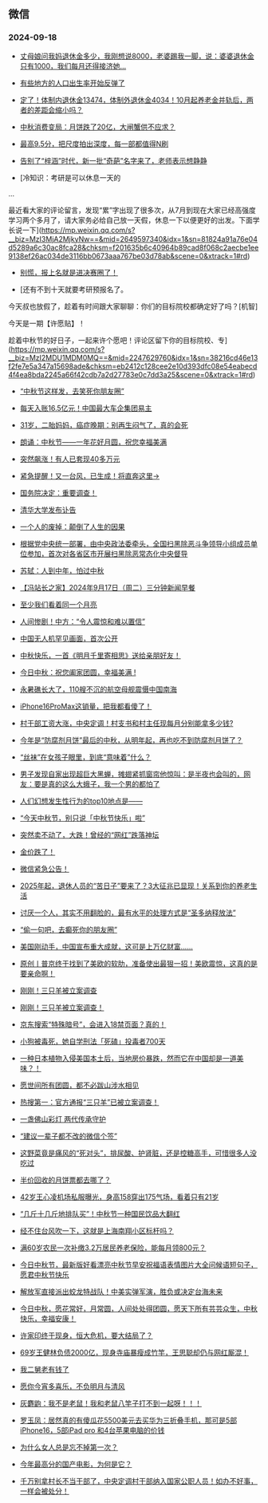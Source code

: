 ## 微信 
### 2024-09-18

+ [丈母娘问我妈退休金多少，我刚想说8000，老婆踢我一脚，说：婆婆退休金只有1000，我们每月还得接济她…](https://mp.weixin.qq.com/s?__biz=MzkyNDY1NzAwNQ==&mid=2248722063&idx=1&sn=5ec1ee514e8b5f1332cc2efcc7b8d231&chksm=c378745192a437ca17d43c222522f3096cff96a73f88d60209571136763ba54c1dde025b4c50&scene=0&xtrack=1#rd)

+ [有些地方的人口出生率开始反弹了](https://mp.weixin.qq.com/s?__biz=MzIxODgyOTA5NA==&mid=2247776020&idx=1&sn=4f84aca5b00633a039c188b43224c626&chksm=966824ce895aafe0000f6661449e9a0427a3dc1bb4e6872e3931be6b3457694713260e926778&scene=0&xtrack=1#rd)

+ [定了！体制内退休金13474，体制外退休金4034！10月起养老金并轨后，两者的差距会缩小吗？](https://mp.weixin.qq.com/s?__biz=MzU5MjE1MjkzMw==&mid=2247527864&idx=2&sn=a665272ad67ebedc474f172c6e8653bf&chksm=ff267dfb180b84f4e10fec173e310e811061f23d4803b40d370df896740417946048464bafe6&scene=0&xtrack=1#rd)

+ [中秋消费变局：月饼跌了20亿，大闸蟹供不应求？](https://mp.weixin.qq.com/s?__biz=MzA3OTM5NTkxNA==&mid=2653090814&idx=1&sn=37528f9a670e27e04fab44c569db318a&chksm=85404759eb434ec66f511e0c3013f28e80fdbea7f9999411ff4161eaf766a8c0b0f1e63f663f&scene=0&xtrack=1#rd)

+ [最高9.5分，把尺度拍出深度，每一部都值得N刷](https://mp.weixin.qq.com/s?__biz=MjM5NjA2MDQ4MA==&mid=2652593395&idx=1&sn=7aa3b66f127136043c075b9f7e2fb825&chksm=bc57fc00f6c7049888265dca938f64e37a7ae046fe53b0b1f8e02d45ab4980157da0bc29f27b&scene=0&xtrack=1#rd)

+ [告别了“梓涵”时代，新一批“奇葩”名字来了，老师表示想静静](https://mp.weixin.qq.com/s?__biz=Mzg2Njk2Mjk3OA==&mid=2247495934&idx=1&sn=8448d706999446808426f493536e48cc&chksm=cfcb128680c07ba535138e8d063761ad99852a60d06da261bc0eceaa20d652b336964d11d0ab&scene=0&xtrack=1#rd)

+ [冷知识：考研是可以休息一天的



...

最近看大家的评论留言，发现“累”字出现了很多次，从7月到现在大家已经高强度学习两个多月了，请大家务必给自己放一天假，休息一下以便更好的出发。下面学长说一下](https://mp.weixin.qq.com/s?__biz=MzI3MjA2MjkyNw==&mid=2649597340&idx=1&sn=81824a91a76e04d5289a6c30ac8fca28&chksm=f201635b6c40964b89cad8f068c2aecbe1ee9138ef26ac034de3116bb0673aaa767be03d78ab&scene=0&xtrack=1#rd)

+ [别慌，报上名就是进决赛圈了！](https://mp.weixin.qq.com/s?__biz=MzI1MzUyMzA5MA==&mid=2247703505&idx=1&sn=303a1253fa623fdbfa8ed9e60138df43&chksm=e805efd0312cf144d98c8cc85fcc5f494cf646caa7d3aa041b583e5bb1ad248dbcd2d5ba93f6&scene=0&xtrack=1#rd)

+ [还有不到十天就要考研预报名了。

今天叔也放假了，趁着有时间跟大家聊聊：你们的目标院校都确定好了吗？[机智]

今天是一期【许愿贴】！

趁着中秋节的好日子，一起来许个愿吧！评论区留下你的目标院校、专](https://mp.weixin.qq.com/s?__biz=MzI2MDU1MDM0MQ==&mid=2247629760&idx=1&sn=38216cd46e13f2fe7e5a347a15698ade&chksm=eb2412c128cee2e10d393dfc08e54eabecd4f4ea8bda2245a66f42cdb7a2d27783e0c7dd3a25&scene=0&xtrack=1#rd)

+ [“中秋节这样发，去笑死你朋友圈”](https://mp.weixin.qq.com/s?__biz=MzI4MDU1OTI3NQ==&mid=2247487996&idx=1&sn=2d4d408fcc4d4135a408b0ba67b0a3d0&chksm=eadd69edff8e787f5852e9cc6820b7dc3f2acc17534ad7ef52d32c1d1a61a7b16ebf3f427c3d&scene=0&xtrack=1#rd)

+ [每天入账16.5亿元！中国最大车企集团易主](https://mp.weixin.qq.com/s?__biz=MzU3MTk2ODA1OA==&mid=2247509394&idx=1&sn=b4232b53a5828a16840f427d4ef4cdb9&chksm=fd3451c73a6dbe2ecc540de791313751ce5aa456177c1d2c29f459caa00c05ecb272366b807f&scene=0&xtrack=1#rd)

+ [31岁，二胎妈妈，癌症晚期：别再生闷气了，真的会死](https://mp.weixin.qq.com/s?__biz=MjM5Nzg0MTQ3OQ==&mid=2661591292&idx=1&sn=9c45bf1c79104b0570d9861ceb36ca5c&chksm=bc495d980a3f72ee150b1bdafec582cab415f1ed2eae6d85af2d1fcf5a9c4f90d2f4c593c425&scene=0&xtrack=1#rd)

+ [朗诵：中秋节——一年花好月圆，祝您幸福美满](https://mp.weixin.qq.com/s?__biz=MjM5MTg2MDg4MA==&mid=2832664503&idx=1&sn=78dcf765908812deed26e88ba0b89584&chksm=8ab51ed7ee35ed668cc1b78875d9f87521321565f29a590356f05bab6fb273946a19e4d39160&scene=0&xtrack=1#rd)

+ [突然飙涨！有人已套现40多万元](https://mp.weixin.qq.com/s?__biz=MjI3Njc0NTk4MQ==&mid=2650408787&idx=1&sn=d3b6c053322df2f2c86b53bfe258901a&chksm=b6548b95119a3d45aebd2a16f7a7ea6fd518f8c5bf4a698a0fcc9b7e03bd9e28b169cde8f270&scene=0&xtrack=1#rd)

+ [紧急提醒！又一台风，已生成！将直奔这里→](https://mp.weixin.qq.com/s?__biz=MjM5NzQ5MTkyMA==&mid=2657988080&idx=1&sn=7ff2887985b2c6946b3ce512e1721a58&chksm=bc86ee6a2be17a57e7de936f56f034b5e9976da9786a7e0a1f02a4eb4027fb2bb51f8d22aa77&scene=0&xtrack=1#rd)

+ [国务院决定：重要调查！](https://mp.weixin.qq.com/s?__biz=MjM5NzQ5MTkyMA==&mid=2657988059&idx=1&sn=f2754df2ba4a4577fec1d9ea1f41b8d6&chksm=bcadeac5d409f7c97d65794d6c7ec5c74f8a76878f0b9d0952808cb39670a57f83fe4b084eb6&scene=0&xtrack=1#rd)

+ [清华大学发布讣告](https://mp.weixin.qq.com/s?__biz=MzAxMDY0ODUxMw==&mid=2736531836&idx=1&sn=c11602f633cad59c1ed5650245675360&chksm=bca0c6bd6450d2694628dd458f7948d73ae4bbcf0844119d449a0a9259f41be644588aa14961&scene=0&xtrack=1#rd)

+ [一个人的废掉：颠倒了人生的因果](https://mp.weixin.qq.com/s?__biz=MjM5MDc0NTY2OA==&mid=2651826018&idx=2&sn=06dabb57db093d2f75e44242a30e01d7&chksm=bc5a07c2fdb7ebddaafcf321ea9c769c18f883e9e8a061c9d418335d43415fa75324e5542d7f&scene=0&xtrack=1#rd)

+ [根据党中央统一部署，由中央政法委牵头，全国扫黑除恶斗争领导小组成员单位参加，首次对各省区市开展扫黑除恶常态化中央督导](https://mp.weixin.qq.com/s?__biz=MzUzNTA4NTYxMA==&mid=2247633675&idx=1&sn=b1f2569a3b713f670589a7f66ebda2f3&chksm=fb996783be965254737dfefe1e2f493ff8614098280ac2084d80fbc5fafa27ee689bb5de4324&scene=0&xtrack=1#rd)

+ [苏轼：人到中年，怕过中秋](https://mp.weixin.qq.com/s?__biz=MjM5MDc0NTY2OA==&mid=2651826018&idx=1&sn=5808c4a5486e6c81d6bceb10cf82a121&chksm=bc92ef99e44cd696074359ef629474a3de7a9c80dc915660eaa4d48199fcbdaa3fadc815205b&scene=0&xtrack=1#rd)

+ [【冯站长之家】2024年9月17日（周二）三分钟新闻早餐](https://mp.weixin.qq.com/s?__biz=MzA5OTQyMDgyOQ==&mid=2652721639&idx=1&sn=fa00e8999228de6f4033ce9ff2547103&chksm=8ae5aad05670595e1730bf3e93f0e3ba5c058f74c57f6ef9e168e22b5f2e5b92712f8f1fce22&scene=0&xtrack=1#rd)

+ [至少我们看着同一个月亮](https://mp.weixin.qq.com/s?__biz=Mzg5Mjc3NzQzMA==&mid=2247536962&idx=1&sn=76d0fe453451bd948499397dc4f89df9&chksm=c149725d420517bdf3e26a365bc1aff52b7b384f31f3fad86f5c2b6efa7fc58bd0a625e58d51&scene=0&xtrack=1#rd)

+ [人间惨剧！中方：“令人震惊和难以置信”](https://mp.weixin.qq.com/s?__biz=MjM5MzA0MTg2MA==&mid=2654501694&idx=2&sn=22e0a0f60c83901848c918466fc70358&chksm=bca612455f629556dc8ab7ddb8aa258b57b4121111ecf6685fc340fb5c0081dfe671fe3df09c&scene=0&xtrack=1#rd)

+ [中国无人机罕见画面，首次公开](https://mp.weixin.qq.com/s?__biz=MjM5MzA0MTg2MA==&mid=2654501643&idx=2&sn=a9f68d60ec43615277e324accf9ba339&chksm=bce212c7366e219b7c2bd23ede57ed4d54c30b299424a319c05f708eec90a2dc47d8dbbed166&scene=0&xtrack=1#rd)

+ [中秋快乐，一首《明月千里寄相思》送给亲朋好友！](https://mp.weixin.qq.com/s?__biz=MzA3MDMwNjgwMw==&mid=2655713960&idx=1&sn=cbaa4b6f8ade6ceb583743a03ef3c2e4&chksm=85bac78c48cdd767339819d2747936b29d99518cfb43f9b24fa853d959f4403f57775ccecf80&scene=0&xtrack=1#rd)

+ [今日中秋：祝您阖家团圆，幸福美满 !](https://mp.weixin.qq.com/s?__biz=MzA3MDMwNjgwMw==&mid=2655713999&idx=1&sn=2738bd62912a79cc3039b94e807fe925&chksm=851e9f8fc269f4c4adebd699b45da4c9e09b27c5c915a41c24b9a013fce9fc43dd68fd28813f&scene=0&xtrack=1#rd)

+ [永暑礁长大了，110艘不沉的航空母舰震慑中国南海](https://mp.weixin.qq.com/s?__biz=MzU5MzcyMzc2OQ==&mid=2247788640&idx=1&sn=a818632be79ef2a95aa500ab73c1a743&chksm=ff24334961099409f2b4e14be3a7171431cbc1eb443d92178eb36047a7bb392ee30992bacdab&scene=0&xtrack=1#rd)

+ [iPhone16ProMax这销量，把我都看傻了！](https://mp.weixin.qq.com/s?__biz=MzA3OTc3MDc3MQ==&mid=2657526084&idx=1&sn=ea8e3bd41fc721aa3b61d845c2bbf1be&chksm=85f5e1235316cc76c1cea7256f6a36096e54e92a3c43f53ae21726b93b1540ee6aff8ed27f1d&scene=0&xtrack=1#rd)

+ [村干部工资大涨，中央定调！村支书和村主任现每月分别能拿多少钱?](https://mp.weixin.qq.com/s?__biz=MzkyODI5NDg1Ng==&mid=2247490006&idx=2&sn=8cc442d9faac8849303e4fa659cbc952&chksm=c3665a0f6a28b7b33d2d05e88788e8bd43bc2dac4f2ce40ec685e584a8f00fef1350d8757d8b&scene=0&xtrack=1#rd)

+ [今年是“防腐剂月饼”最后的中秋，从明年起，再也吃不到防腐剂月饼了？](https://mp.weixin.qq.com/s?__biz=MzUxNDI5Njg0Nw==&mid=2247488909&idx=1&sn=2d9e88241e52a228fe175b56e7f754b3&chksm=f88344d611886a0830c3628dcc51090a06bbd9a4870023b9f7803831f4b4e39e7b9bd470d73b&scene=0&xtrack=1#rd)

+ [“丝袜”在女孩子眼里，到底“意味着”什么？](https://mp.weixin.qq.com/s?__biz=MzA5MzgyNDMyNw==&mid=2648676217&idx=1&sn=74257abe5a1123bd87a4102667153fea&chksm=89ff9c731429ae9eaa16c608a9eb1a10e7ea0ae1110a3d37352868a5a9f417ddc930ebcb7507&scene=0&xtrack=1#rd)

+ [男子发现自家出现超巨大黑蝉，摊翅紧抓窗帘他惊叫：是半夜也会叫的，网友：要是真的这么大蛾子，我一个男的都怕了](https://mp.weixin.qq.com/s?__biz=MzkwNDY1MTc3NA==&mid=2247488081&idx=1&sn=973abfd2414fa76e80cc2fbf11ad8541&chksm=c1eb104b7629958f4c9c9d68755b6c015c1c5a652009b629cd9e944e3dcfd58138119503a221&scene=0&xtrack=1#rd)

+ [人们幻想发生性行为的top10地点是——](https://mp.weixin.qq.com/s?__biz=MzA4OTk1MTczMA==&mid=2653019012&idx=1&sn=308e03857c8d3668f705c3376bc64922&chksm=8a865b68fc957d70f689c3f694d7b185785c1c3781feb7f5f141ee93c2908a930b9a8abc970d&scene=0&xtrack=1#rd)

+ [“今天中秋节，别只说「中秋节快乐」啦”](https://mp.weixin.qq.com/s?__biz=Mzk0MzY3ODE2MA==&mid=2247498678&idx=1&sn=51c57f620dd5be5019a8b7cf10119a52&chksm=c2b322413e8e4880fbba252bb31869c5ac969dd0f4417fc39ed8e8fd363f663b8e4cfb68989e&scene=0&xtrack=1#rd)

+ [突然卖不动了，大跌！曾经的“网红”跌落神坛](https://mp.weixin.qq.com/s?__biz=MjI3Njc0NTk4MQ==&mid=2650408864&idx=1&sn=aeb2c508b34f03624826cb0d0dcc63c7&chksm=b65e31622e86131f257a8328aec205b53fc82ad1f1ed427fa49ab26f835592d671e45b099a84&scene=0&xtrack=1#rd)

+ [金价跌了！](https://mp.weixin.qq.com/s?__biz=MjM5NzQ5MTkyMA==&mid=2657988230&idx=2&sn=b2dedfe3dd1cec4585003364a80fd5fd&chksm=bcde539bd918987e078e02b684bc0de97b1aa52ed9e6a7ed9e7da1b67af5533933045d196e80&scene=0&xtrack=1#rd)

+ [微信紧急公告！](https://mp.weixin.qq.com/s?__biz=MjM5NzQ5MTkyMA==&mid=2657988230&idx=1&sn=d3d32dc2f127b5c5ff943c369cbf6f4c&chksm=bcb0cf57fe7f6c06ecc1cb90f28f41fccf4f354137b65b7aa8dcf32344f4f08d7e46fda0eb05&scene=0&xtrack=1#rd)

+ [2025年起，退休人员的“苦日子”要来了？3大征兆已显现！关系到你的养老生活](https://mp.weixin.qq.com/s?__biz=Mzg4NjkwNDc3NQ==&mid=2247486664&idx=1&sn=e97c80bd2d7892e7342c59d3d9253539&chksm=cef08e44258fef998c6504bbddb871571222ca98916c68a25dfd0637ec8997c79ce8e87970c3&scene=0&xtrack=1#rd)

+ [讨厌一个人，其实不用翻脸的，最有水平的处理方式是“圣多纳释放法”](https://mp.weixin.qq.com/s?__biz=MzI0NDY1Mzg0Ng==&mid=2247583499&idx=1&sn=680a26a41607adc5eeb22cc604f7ca44&chksm=e89bd72f2fa2d1b45221307fb4c02629ab0091b905aef7e968d60819f4355dbc9ad942f5fbc6&scene=0&xtrack=1#rd)

+ [“偷一句吧，去癫死你的朋友圈”](https://mp.weixin.qq.com/s?__biz=Mzk0MDY3OTQ0OQ==&mid=2247485751&idx=1&sn=e4773c703105c0744adfe90bbd25f5a6&chksm=c37253a4217f1c9e22a039b7712f9989ec360d86f3f016dac3682021f295db6b9ae7e4bf0710&scene=0&xtrack=1#rd)

+ [美国刚动手，中国宣布重大成就，这可是上万亿财富……](https://mp.weixin.qq.com/s?__biz=MzUxNjUxMTg3OA==&mid=2247646434&idx=2&sn=e49400b41cf130e796ef623579ff462b&chksm=f8c1cd6c6c3437a254639516e2fe52f161cdb4d4ee1f99ab50e6d43a65cdc052fb2da7e2ca13&scene=0&xtrack=1#rd)

+ [原创丨普京终于找到了美欧的软肋，准备使出最狠一招！美欧震惊，这真的是要亲命啊！](https://mp.weixin.qq.com/s?__biz=MzUxNjUxMTg3OA==&mid=2247646434&idx=1&sn=97cd2611975e397dbb097221353a4b72&chksm=f88fcdb7b8839eb308ce54be0d27792059c891e8cd519a04f86d55cb6e5b7c9fb7517b6df620&scene=0&xtrack=1#rd)

+ [刚刚！三只羊被立案调查](https://mp.weixin.qq.com/s?__biz=MjM5MTM3NTMwNA==&mid=2661503757&idx=1&sn=f65e6b94d81ec21030963bd50ccda5b2&chksm=bc1d51ae016a47a2355130c2b31403362ff1f6fa2622ce28b97bd428a6c2b9edb06f4e31af53&scene=0&xtrack=1#rd)

+ [刚刚！三只羊被立案调查！](https://mp.weixin.qq.com/s?__biz=MzA5MDEzNjQwMA==&mid=2656142101&idx=1&sn=d7b2ae680fb7d651a71e30d003bd42c5&chksm=8a388cbd8796abeedc6b0164b8d11729c6b6911f58a6ca9334dc90f1458d3a1e761082a7c4fd&scene=0&xtrack=1#rd)

+ [京东搜索“特殊暗号”，会进入18禁页面？真的！](https://mp.weixin.qq.com/s?__biz=MzA5Njc4ODI1NA==&mid=2657208677&idx=1&sn=627ac704d11cdb556168b5180096d2c4&chksm=8aa6d7a095fd6347920a3f83b08b6d16978be418e926b4b576b20c583d01d580f7904edc39e9&scene=0&xtrack=1#rd)

+ [小狗被毒死，她自学刑法「死磕」投毒者700天](https://mp.weixin.qq.com/s?__biz=MzI2NDk5NzA0Mw==&mid=2248682166&idx=1&sn=256d13f5039cd4116de7333c5d978946&chksm=e8cfd7a3ade23461354e3a8b86a07e3aaa16c80f7e34d68d50da4fda0038cc4852752e51285c&scene=0&xtrack=1#rd)

+ [一种日本植物入侵美国本土后，当地房价暴跌，然而它在中国却是一道美味？！](https://mp.weixin.qq.com/s?__biz=MzA5NTk1MDMxMg==&mid=2653012258&idx=1&sn=9fc0e37d3fd9c39eaaffe9ee61b9c641&chksm=8a9456cd424875443b0a51e2e7e6d7365593b698bc7d7129ce199e09e467c1219fb6e2479c72&scene=0&xtrack=1#rd)

+ [愿世间所有团圆，都不必跋山涉水相见](https://mp.weixin.qq.com/s?__biz=MjM5NzgxMDk1Mg==&mid=2650029599&idx=1&sn=100ebb49d2902105818b8492fad966e9&chksm=bf70e915e059ae2fd056f0c847fed857a1fa37701cfa1f3b88fca1fe41d68cdc5451e8c109f9&scene=0&xtrack=1#rd)

+ [热搜第一：官方通报“三只羊”已被立案调查！](https://mp.weixin.qq.com/s?__biz=Mzk0MDY3NzMzMQ==&mid=2247625418&idx=1&sn=1bd04bd6e24a8238ae0bac0f29ae448f&chksm=c317212dec6dda9b189679dd45d4299af119bd90e1d547e9054e24ba8575682c464dab24ffa4&scene=0&xtrack=1#rd)

+ [一盏佛山彩灯 两代传承守护](https://mp.weixin.qq.com/s?__biz=MzAwNzM5MDA1MQ==&mid=2718752047&idx=1&sn=f62658d07f0d8b0ec6a490a393179a93&chksm=bdf9690602437e171c88b3dd9830023bbb5bd68ce83d739720ae21623333e41039899b2ae0c3&scene=0&xtrack=1#rd)

+ [“建议一辈子都不改的微信个签”](https://mp.weixin.qq.com/s?__biz=MzkyNjY4NTkwOQ==&mid=2247488415&idx=1&sn=3d14977f1063f27df8093b580261a45e&chksm=c3790f98a66df181bae7c5d49fcbda95c59694dcf006f0277349162452cb3534f60d40696529&scene=0&xtrack=1#rd)

+ [这野菜竟是痛风的“死对头”，排尿酸、护肾脏，还是控糖高手，可惜很多人没吃过](https://mp.weixin.qq.com/s?__biz=MzkxMzcxNTYzNA==&mid=2247486227&idx=2&sn=1992e97b4dc859acdd4cb6b7ba4cd650&chksm=c06503d814ee531c59ed77364761010e9e695f169832061ef0c7ec612eab3f40fcf376dc9111&scene=0&xtrack=1#rd)

+ [半价回收的月饼票都去哪了？](https://mp.weixin.qq.com/s?__biz=MjM5ODU1Mjc3NQ==&mid=2651198729&idx=1&sn=05d07efee77d9b5e833ec3c9f18af8dd&chksm=bcd53efe15a574cf1d6b16c7c2dc63da9350ec66d03a6e32b1ddcc504db7f24f856ce67d2a99&scene=0&xtrack=1#rd)

+ [42岁王心凌机场私服曝光，身高158穿出175气场，看着只有21岁](https://mp.weixin.qq.com/s?__biz=Mzk0ODU5MTUxOQ==&mid=2247495373&idx=2&sn=8da6f54be21860b60a6774d6d5eb18ca&chksm=c200536c8d7a3006aa46c8f88c775d65d7fb639a2b15facf8aec6de656efa10de418155d4f52&scene=0&xtrack=1#rd)

+ [“几斤十几斤地排队买”！中秋节一种国民饮品大翻红](https://mp.weixin.qq.com/s?__biz=MzU3MDA0NzE5MA==&mid=2247597803&idx=1&sn=9c3f120c9541739d5e901d92e0ad101f&chksm=fd26ef7638e2dc200e255655850c7c209af71dcb4d7114c934ddaded51a47756d855d36e82f3&scene=0&xtrack=1#rd)

+ [经不住台风吹一下，这就是上海南翔小区标杆吗？](http://mp.weixin.qq.com/s?__biz=MzkwNDI1Nzk4Ng==&mid=2247484486&idx=1&sn=ca5a581abeb586e4562eb97fdcdcb8b2&chksm=c1def7015278b9872f82d48bcbe08c6867c07a6793c994ea0c10506c022ed270a03824e04a8b#rd)

+ [满60岁农民一次补缴3.2万居民养老保险，能每月领800元？](http://mp.weixin.qq.com/s?__biz=MzkyODI5NDg1Ng==&mid=2247490006&idx=5&sn=0f53ee5a005eb91ff474696455c25378&chksm=c30752e5a75760efc3b90a8c97131a6bdacb2dec16baea20d106818e25277cc8562e78a69e69#rd)

+ [今日中秋节，最新版好看漂亮中秋节早安祝福语表情图片大全问候语短句子，愿君中秋节快乐](http://mp.weixin.qq.com/s?__biz=MzIyNDQwMDAyNA==&mid=2247497582&idx=1&sn=d26b717af28f0bc5326f9feca95abf41&chksm=e942ecf16c954aa9d823dd8f731a8a4f9f328cde725e0be2131b832132b02ed060413c949fa7#rd)

+ [解放军直接派出蛟龙特战队！中美实弹军演，胜负或决定台海未来](http://mp.weixin.qq.com/s?__biz=Mzg5Mjk3MjA1OA==&mid=2247501075&idx=1&sn=9b4515a94470d1f5874c74ebdd799e66&chksm=c1074c60cc17680289ce745768b3e4b8012379769b2ed2d79f4993f75f7d634bd0d7a96e64e7#rd)

+ [今日中秋，愿花常好，月常圆，人间处处得团圆，愿天下所有芸芸众生，中秋快乐，幸福安康！](http://mp.weixin.qq.com/s?__biz=MzkwOTUyNjAyMg==&mid=2247485906&idx=1&sn=7416dfe0aadaaaa7809553013d9715bc&chksm=c03f7efb83844f6d8bce483dc740fcde2ecd6df17378eb80dcf368ffe48347a4edbc4404f820#rd)

+ [许家印终于现身，恒大危机，要大结局了？](http://mp.weixin.qq.com/s?__biz=MzA3OTQyNzQ3Mg==&mid=2651300290&idx=1&sn=8c2613a226db8a2fb8624cb16cc56687&chksm=85d66c5ea16ddeab00c2ca75f5799090dfb1c4c3bd088928dff76de0516cb2c0cf7e5a25997f#rd)

+ [69岁王健林负债2000亿，现身寺庙暴瘦成竹竿，王思聪却仍与网红厮混！](http://mp.weixin.qq.com/s?__biz=MzI4ODU5NzM4Nw==&mid=2247589853&idx=4&sn=d86874abcdf1eb7cc55031f8a46365c2&chksm=ed31f1e238197971d5c405d14d0a8b613cbcd822636bf128466619f32cb9aae310f9f7276659#rd)

+ [我二舅老有钱了](http://mp.weixin.qq.com/s?__biz=Mzk0ODI0ODQyNw==&mid=2247484316&idx=1&sn=b66068006cbea3d43a222afba04126f6&chksm=c2359b8b2b9fbe6dc1352eae5a1bf8b8b2cefd0a38b9b0468425f4c649565b1e62c08b41d2a3#rd)

+ [愿你今宵多喜乐，不负明月与清风](http://mp.weixin.qq.com/s?__biz=MzUzMTk2NTMyMA==&mid=2247563757&idx=1&sn=e0ad8dea5f3ee91544ee747175ccb9af&chksm=fb1280b7fa0abd834f974de899d31b04fb4f3faba2e41f8b11f8ef7b468540dd4aa02916b1a2#rd)

+ [灰麝鼩：我不是老鼠！我和老鼠八竿子打不到一起呀！！！](http://mp.weixin.qq.com/s?__biz=MzI4NTM3MjcwMg==&mid=2247550846&idx=1&sn=d32eb1f74df538d07738ffcb179f420f&chksm=eabae6b54debfcdd353cbd17d6e75702b071009ec5a4f77305fe49cfec17e1428abea5d1f0f1#rd)

+ [​罗玉凤：居然真的有傻瓜花5500美元去买华为三折叠手机，那可是5部iPhone16，5部iPad pro 和4台苹果电脑的价钱](https://mp.weixin.qq.com/s?__biz=MzIzOTM5ODU2OQ==&mid=2247634815&idx=2&sn=e53f440f84e11438333b1a1004b657c7&chksm=e8d9cf406d3ea114bb1f6e6efe58747a26d76ab889f6cd394bdad597aa70bac217e5895fe6c4&scene=0&xtrack=1#rd)

+ [为什么女人总是忘不掉第一次？](https://mp.weixin.qq.com/s?__biz=MzIwNzY3NTQ0NQ==&mid=2247501526&idx=2&sn=ffadae63ad7ea83567294c13dd659073&chksm=9685332abb57d986685b7f2f50bdfcc0242e1a8c2a69997e32e6b493a8159b4e882eaecbc3eb&scene=0&xtrack=1#rd)

+ [今年最高分的国产电影，为何是它？](https://mp.weixin.qq.com/s?__biz=MTc5MTU3NTYyMQ==&mid=2651439896&idx=1&sn=3db15e5f34af7be3389a0f843b0cd1f1&chksm=58e5cb5514dca0dc7595d31b31dc2d520591cceec97cf1a0486a6a7de53eb9471730d16dee08&scene=0&xtrack=1#rd)

+ [千万别拿村长不当干部了，中央定调村干部纳入国家公职人员！如办不好事，一样会被处分！](http://mp.weixin.qq.com/s?__biz=MzkyODI5NDg1Ng==&mid=2247490053&idx=2&sn=ad2ff16fefad83e3ed9c9cae599db8c0&chksm=c313bbb5f33af1a14c95a998c6f3861cfec46cfa3c3e410a412e79dc28700d4ac3b9c6f86f92&scene=126&sessionid=0#rd)

